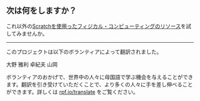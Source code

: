 ## 次は何をしますか？

これ以外の[Scratchを使用ったフィジカル・コンピューティングのリソース](https://projects.raspberrypi.org/ja-JP/projects?software%5B%5D=scratch&hardware%5B%5D=electronic-components)を試してみませんか。

***
このプロジェクトは以下のボランティアによって翻訳されました。

大野 雅利
卓紀夫 山岡

ボランティアのおかげで、世界中の人々に母国語で学ぶ機会を与えることができます。翻訳を引き受けていただくことで、より多くの人々に手を差し伸べることができます。詳しくは [rpf.io/translate](https://rpf.io/translate) をご覧ください。